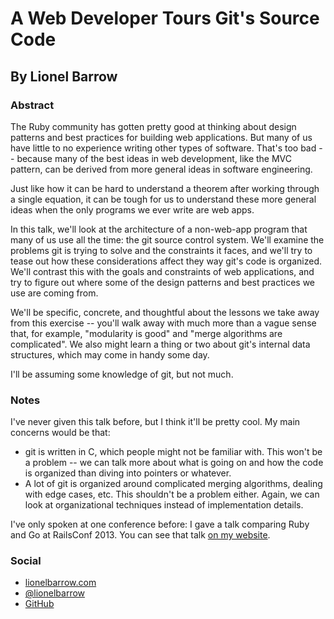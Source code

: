 # A Web Developer Tours Git's Source Code

## By Lionel Barrow

### Abstract

The Ruby community has gotten pretty good at thinking about design patterns and best practices for building web applications. But many of us have little to no experience writing other types of software. That's too bad -- because many of the best ideas in web development, like the MVC pattern, can be derived from more general ideas in software engineering.

Just like how it can be hard to understand a theorem after working through a single equation, it can be tough for us to understand these more general ideas when the only programs we ever write are web apps.

In this talk, we'll look at the architecture of a non-web-app program that many of us use all the time: the git source control system. We'll examine the problems git is trying to solve and the constraints it faces, and we'll try to tease out how these considerations affect they way git's code is organized. We'll contrast this with the goals and constraints of web applications, and try to figure out where some of the design patterns and best practices we use are coming from.

We'll be specific, concrete, and thoughtful about the lessons we take away from this exercise -- you'll walk away with much more than a vague sense that, for example, "modularity is good" and "merge algorithms are complicated". We also might learn a thing or two about git's internal data structures, which may come in handy some day.

I'll be assuming some knowledge of git, but not much.

### Notes

I've never given this talk before, but I think it'll be pretty cool. My main concerns would be that:

* git is written in C, which people might not be familiar with. This won't be a problem -- we can talk more about what is going on and how the code is organized than diving into pointers or whatever.
* A lot of git is organized around complicated merging algorithms, dealing with edge cases, etc. This shouldn't be a problem either. Again, we can look at organizational techniques instead of implementation details.

I've only spoken at one conference before: I gave a talk comparing Ruby and Go at RailsConf 2013. You can see that talk [on my website](http://lionelbarrow.com/2013/05/28/what-ruby-developers-can-learn-from-go/).

### Social

* [lionelbarrow.com](http://lionelbarrow.com.com)
* [@lionelbarrow](http://twitter.com/lionelbarrow)
* [GitHub](https://GIthub.com/lionelbarrow)
